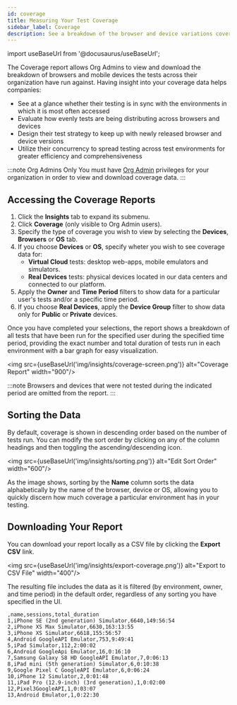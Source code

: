 ```yaml
---
id: coverage
title: Measuring Your Test Coverage
sidebar_label: Coverage
description: See a breakdown of the browser and device variations covered by your tests.
---
```


import useBaseUrl from '@docusaurus/useBaseUrl';

The Coverage report allows Org Admins to view and download the breakdown of browsers and mobile devices the tests across their organization have run against. Having insight into your coverage data helps companies:

- See at a glance whether their testing is in sync with the environments in which it is most often accessed
- Evaluate how evenly tests are being distributing across browsers and devices
- Design their test strategy to keep up with newly released browser and device versions
- Utilize their concurrency to spread testing across test environments for greater efficiency and comprehensiveness

:::note Org Admins Only
You must have [Org Admin](/basics/acct-team-mgmt/managing-user-info/#user-roles) privileges for your organization in order to view and download coverage data.
:::

## Accessing the Coverage Reports

1. Click the **Insights** tab to expand its submenu.
1. Click **Coverage** (only visible to Org Admin users).
1. Specify the type of coverage you wish to view by selecting the **Devices**, **Browsers** or **OS** tab.
1. If you choose **Devices** or **OS**, specify wheter you wish to see coverage data for:
   - **Virtual Cloud** tests: desktop web-apps, mobile emulators and simulators.
   - **Real Devices** tests: physical devices located in our data centers and connected to our platform.
1. Apply the **Owner** and **Time Period** filters to show data for a particular user's tests and/or a specific time period.
1. If you choose **Real Devices**, apply the **Device Group** filter to show data only for **Public** or **Private** devices.

Once you have completed your selections, the report shows a breakdown of all tests that have been run for the specified user during the specified time period, providing the exact number and total duration of tests run in each environment with a bar graph for easy visualization.

<img src={useBaseUrl('img/insights/coverage-screen.png')} alt="Coverage Report" width="900"/>

:::note
Browsers and devices that were not tested during the indicated period are omitted from the report.
:::

## Sorting the Data

By default, coverage is shown in descending order based on the number of tests run. You can modify the sort order by clicking on any of the column headings and then toggling the ascending/descending icon.

<img src={useBaseUrl('img/insights/sorting.png')} alt="Edit Sort Order" width="600"/>

As the image shows, sorting by the **Name** column sorts the data alphabetically by the name of the browser, device or OS, allowing you to quickly discern how much coverage a particular environment has in your testing.

## Downloading Your Report

You can download your report locally as a CSV file by clicking the **Export CSV** link.

<img src={useBaseUrl('img/insights/export-coverage.png')} alt="Export to CSV File" width="400"/>

The resulting file includes the data as it is filtered (by environment, owner, and time period) in the default order, regardless of any sorting you have specified in the UI.

```text title="Sample CSV Output"
,name,sessions,total_duration
1,iPhone SE (2nd generation) Simulator,6640,149:56:54
2,iPhone XS Max Simulator,6630,163:13:55
3,iPhone XS Simulator,6618,155:56:57
4,Android GoogleAPI Emulator,753,9:49:41
5,iPad Simulator,112,2:00:02
6,Android GoogleApi Emulator,16,0:16:10
7,Samsung Galaxy S8 HD GoogleAPI Emulator,7,0:06:13
8,iPad mini (5th generation) Simulator,6,0:10:38
9,Google Pixel C GoogleAPI Emulator,6,0:06:24
10,iPhone 12 Simulator,2,0:01:48
11,iPad Pro (12.9-inch) (3rd generation),1,0:02:00
12,Pixel3GoogleAPI,1,0:03:07
13,Android Emulator,1,0:22:30
```
